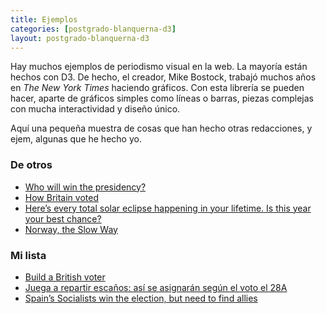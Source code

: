 ```yaml
---
title: Ejemplos
categories: [postgrado-blanquerna-d3]
layout: postgrado-blanquerna-d3
---
```


Hay muchos ejemplos de periodismo visual en la web. La mayoría están hechos
con D3. De hecho, el creador, Mike Bostock, trabajó muchos años en _The New
York Times_ haciendo gráficos. Con esta librería se pueden hacer, aparte de
gráficos simples como líneas o barras, piezas complejas con mucha
interactividad y diseño único.

Aquí una pequeña muestra de cosas que han hecho otras redacciones, y ejem,
algunas que he hecho yo.

### De otros

- [Who will win the presidency?](https://projects.fivethirtyeight.com/2016-election-forecast/)
- [How Britain voted](https://www.nytimes.com/interactive/2017/06/08/world/europe/british-general-election-results-analysis.html)
- [Here’s every total solar eclipse happening in your lifetime. Is this year your best chance?](https://www.washingtonpost.com/graphics/national/eclipse/?utm_term=.f6705574ff42)
- [Norway, the Slow Way](https://www.nytimes.com/interactive/2014/09/19/travel/reif-larsen-norway.html)

### Mi lista

- [Build a British voter](https://www.economist.com/graphic-detail/2019/02/22/profiles-of-a-divided-country)
- [Juega a repartir escaños: así se asignarán según el voto el 28A](https://politibot.io/juega-a-repartir-escanos-asi-se-asignaran-segun-el-voto-el-28a/)
- [Spain’s Socialists win the election, but need to find allies](https://www.economist.com/europe/2019/04/29/spains-socialists-win-the-election-but-need-to-find-allies)
